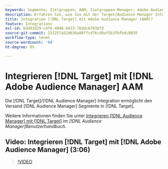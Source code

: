 ```yaml
---
keywords: Segmente; Zielgruppen; AAM; Zielgruppen-Manager; Adobe Audience Manager; Integration; Integration
description: Erfahren Sie, wie Sie mit der Target/Audience Manager-Integration Audience Manager (AAM) an Adobe Target senden können.
title: Integration [!DNL Target] mit Adobe Audience Manager (AAM)?
feature: Integrations
exl-id: 6dd93d39-c4f6-4048-9433-76ddc6763bfd
source-git-commit: 152257a52d836a88ffcd76cd9af5b3fbfbdc0839
workflow-type: tm+mt
source-wordcount: '68'
ht-degree: 0%

---
```


# Integrieren [!DNL Target] mit [!DNL Adobe Audience Manager] AAM

Die [!DNL Target]/[!DNL Audience Manager] Integration ermöglicht den Versand [!DNL Audience Manager] Segmente in [!DNL Target].

Weitere Informationen finden Sie unter [Integrieren [!DNL Audience Manager] mit [!DNL Target]](https://experienceleague.adobe.com/docs/audience-manager/user-guide/implementation-integration-guides/integration-other-solutions/aam-target-integration.html) im *[!DNL Audience Manager]Benutzerhandbuch*.

## Video: Integrieren [!DNL Target] mit [!DNL Adobe Audience Manager] (3:06)

>[!VIDEO](https://video.tv.adobe.com/v/35151)

